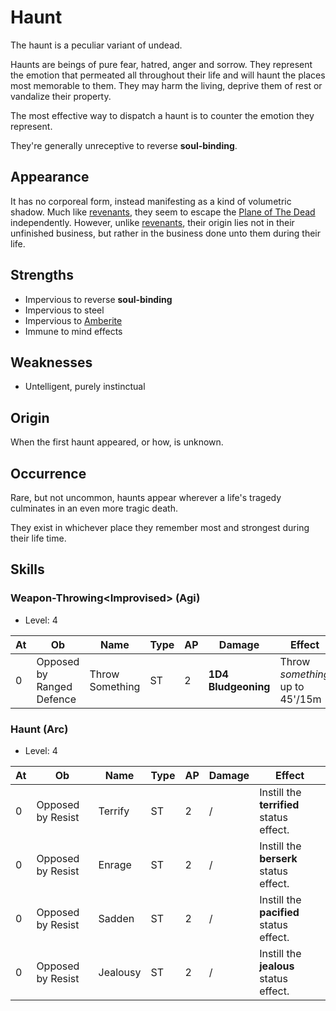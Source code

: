 # Haunt
The haunt is a peculiar variant of undead. 

Haunts are beings of pure fear, hatred, anger and sorrow. They represent the emotion that permeated all throughout their life and will haunt the places most memorable to them. They may harm the living, deprive them of rest or vandalize their property. 

The most effective way to dispatch a haunt is to counter the emotion they represent. 

They're generally unreceptive to reverse **soul-binding**. 

## Appearance
It has no corporeal form, instead manifesting as a kind of volumetric shadow. Much like [revenants](revenant), they seem to escape the [Plane of The Dead](../../world/plane-of-dead) independently. However, unlike [revenants](revenant), their origin lies not in their unfinished business, but rather in the business done unto them during their life. 

## Strengths
* Impervious to reverse **soul-binding**
* Impervious to steel
* Impervious to [Amberite](../../magic/amberite)
* Immune to mind effects

## Weaknesses
* Untelligent, purely instinctual

## Origin
When the first haunt appeared, or how, is unknown. 

## Occurrence
Rare, but not uncommon, haunts appear wherever a life's tragedy culminates in an even more tragic death. 

They exist in whichever place they remember most and strongest during their life time. 

## Skills

### Weapon-Throwing\<Improvised\> (Agi)
* Level: 4

| At | **Ob**    | Name                    | Type | AP | Damage                | Effect |
| -- | --------- | ----------------------- | ---- | -- | --------------------- | ------ |
| 0  | Opposed by Ranged Defence | Throw Something | ST | 2  | **1D4** **Bludgeoning**  | Throw *something* up to 45'/15m |

### Haunt (Arc)
* Level: 4

| At | **Ob**    | Name                    | Type | AP | Damage                | Effect |
| -- | --------- | ----------------------- | ---- | -- | --------------------- | ------ |
| 0  | Opposed by Resist | Terrify | ST | 2 | / | Instill the **terrified** status effect. |
| 0  | Opposed by Resist | Enrage  | ST | 2 | / | Instill the **berserk** status effect. |
| 0  | Opposed by Resist | Sadden  | ST | 2 | / | Instill the **pacified** status effect. |
| 0  | Opposed by Resist | Jealousy  | ST | 2 | / | Instill the **jealous** status effect. |
